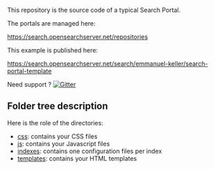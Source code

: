 This repository is the source code of a typical Search Portal.

The portals are managed here:

https://search.opensearchserver.net/repositories

This example is published here:

https://search.opensearchserver.net/search/emmanuel-keller/search-portal-template

Need support ? [![Gitter](https://badges.gitter.im/jaeksoft/search-portal-template.svg)](https://gitter.im/jaeksoft/search-portal-template?utm_source=badge&utm_medium=badge&utm_campaign=pr-badge)

## Folder tree description

Here is the role of the directories:
- [css](css): contains your CSS files
- [js](js): contains your Javascript files
- [indexes](indexes): contains one configuration files per index
- [templates](templates): contains your HTML templates
